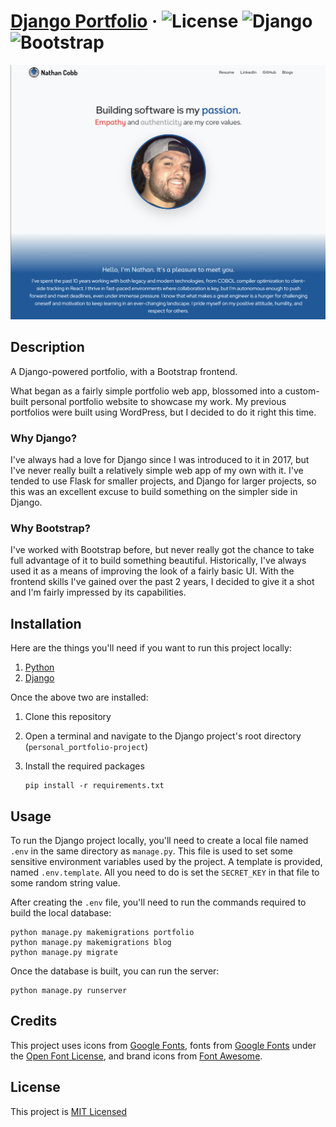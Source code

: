 # [Django Portfolio](https://www.nathanrcobb.com) · ![License](https://badgen.net/badge/License/MIT/blue) ![Django](https://badgen.net/badge/Django/v4.2.2/20AA76) ![Bootstrap](https://badgen.net/badge/Bootstrap/v5.3.2/5A23C9)

![Django Portfolio Image](assets/images/cover.png)

## Description

A Django-powered portfolio, with a Bootstrap frontend.

What began as a fairly simple portfolio web app, blossomed into a custom-built personal portfolio website to showcase my work. My previous portfolios were built using WordPress, but I decided to do it right this time.

### Why Django?

I've always had a love for Django since I was introduced to it in 2017, but I've never really built a relatively simple web app of my own with it. I've tended to use Flask for smaller projects, and Django for larger projects, so this was an excellent excuse to build something on the simpler side in Django.

### Why Bootstrap?

I've worked with Bootstrap before, but never really got the chance to take full advantage of it to build something beautiful. Historically, I've always used it as a means of improving the look of a fairly basic UI. With the frontend skills I've gained over the past 2 years, I decided to give it a shot and I'm fairly impressed by its capabilities.

## Installation

Here are the things you'll need if you want to run this project locally:

1. [Python](https://www.python.org/downloads/)
2. [Django](https://www.djangoproject.com/download/)

Once the above two are installed:

1. Clone this repository
2. Open a terminal and navigate to the Django project's root directory (`personal_portfolio-project`)
3. Install the required packages

   ```shell
   pip install -r requirements.txt
   ```

## Usage

To run the Django project locally, you'll need to create a local file named `.env` in the same directory as `manage.py`. This file is used to set some sensitive environment variables used by the project. A template is provided, named `.env.template`. All you need to do is set the `SECRET_KEY` in that file to some random string value.

After creating the `.env` file, you'll need to run the commands required to build the local database:

```shell
python manage.py makemigrations portfolio
python manage.py makemigrations blog
python manage.py migrate
```

Once the database is built, you can run the server:

```shell
python manage.py runserver
```

## Credits

This project uses icons from [Google Fonts](https://fonts.google.com/), fonts from [Google Fonts](https://fonts.google.com/) under the [Open Font License](https://scripts.sil.org/cms/scripts/page.php?site_id=nrsi&id=OFL), and brand icons from [Font Awesome](https://fontawesome.com/icons).

## License

This project is [MIT Licensed](https://github.com/nathanrcobb/django-portfolio/blob/main/LICENSE)
